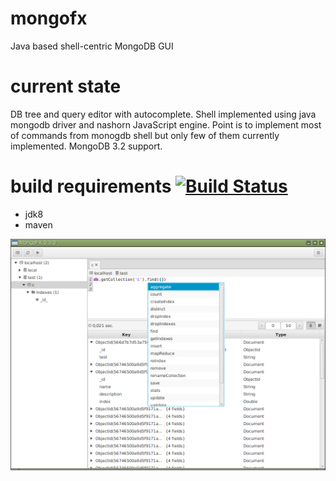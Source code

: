 # mongofx
Java based shell-centric MongoDB GUI

# current state
DB tree and query editor with autocomplete. Shell implemented using java mongodb driver and nashorn JavaScript engine. Point is to implement most of commands from monogdb shell but only few of them currently implemented. MongoDB 3.2 support.

# build requirements [![Build Status](https://travis-ci.org/daa84/mongofx.svg)](https://travis-ci.org/daa84/mongofx)
* jdk8
* maven

![Screenshot](/images/main-screen.png?raw=true)
